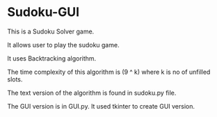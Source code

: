 # Sudoku-GUI
This is a Sudoku Solver game.

It allows user to play the sudoku game.

It uses Backtracking algorithm.

The time complexity of this algorithm is (9 ^ k) where k is no of unfilled slots.

The text version of the algorithm is found in sudoku.py file.

The GUI version is in GUI.py. It used tkinter to create GUI version.
